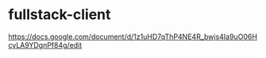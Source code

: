 # fullstack-client
https://docs.google.com/document/d/1z1uHD7qThP4NE4R_bwjs4Ia9uO06HcyLA9YDgnPf84g/edit
